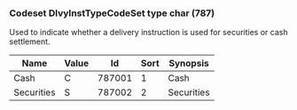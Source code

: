 ### Codeset DlvyInstTypeCodeSet type char (787)

Used to indicate whether a delivery instruction is used for securities or cash settlement.

| Name       | Value | Id     | Sort | Synopsis   |
|------------|-------|--------|------|------------|
| Cash       | C     | 787001 | 1    | Cash       |
| Securities | S     | 787002 | 2    | Securities |


